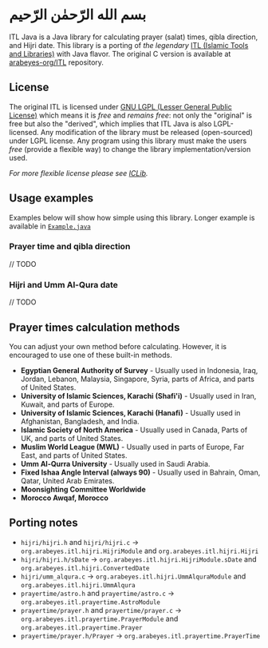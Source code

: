 # بسم الله الرّحمٰن الرّحيم #

ITL Java is a Java library for calculating prayer (salat) times, qibla direction, and Hijri date.
This library is a porting of _the legendary_
[ITL (Islamic Tools and Libraries)](http://projects.arabeyes.org/project.php?proj=ITL) with Java
flavor. The original C version is available at
[arabeyes-org/ITL](https://github.com/arabeyes-org/ITL) repository.

## License ##

The original ITL is licensed under
[GNU LGPL (Lesser General Public License)](https://www.gnu.org/licenses/lgpl.html)
which means it is *free* and *remains free*: not only the "original" is free but
also the "derived", which implies that ITL Java is also LGPL-licensed. Any modification of the
library must be released (open-sourced) under LGPL license. Any program using this library must make
the users *free* (provide a flexible way) to change the library implementation/version used.

_For more flexible license please see [ICLib](https://github.com/fikr4n/iclib-java)._

## Usage examples ##

Examples below will show how simple using this library. Longer example is available in
[`Example.java`](app/src/main/java/example/Example.java)

### Prayer time and qibla direction ###

// TODO

### Hijri and Umm Al-Qura date ###

// TODO

## Prayer times calculation methods ##

You can adjust your own method before calculating. However, it is encouraged
to use one of these built-in methods.

- **Egyptian General Authority of Survey** - Usually used in Indonesia, Iraq, Jordan, Lebanon,
  Malaysia, Singapore, Syria, parts of Africa, and parts of United States.
- **University of Islamic Sciences, Karachi (Shafi'i)** - Usually used in Iran, Kuwait, and parts of
  Europe.
- **University of Islamic Sciences, Karachi (Hanafi)** - Usually used in Afghanistan, Bangladesh,
  and India.
- **Islamic Society of North America** - Usually used in Canada, Parts of UK, and parts of United
  States.
- **Muslim World League (MWL)** - Usually used in parts of Europe, Far East, and parts of United
  States.
- **Umm Al-Qurra University** - Usually used in Saudi Arabia.
- **Fixed Ishaa Angle Interval (always 90)** - Usually used in Bahrain, Oman, Qatar, United Arab
  Emirates.
- **Moonsighting Committee Worldwide**
- **Morocco Awqaf, Morocco**

## Porting notes ##

- `hijri/hijri.h` and `hijri/hijri.c` &rarr;
  `org.arabeyes.itl.hijri.HijriModule` and `org.arabeyes.itl.hijri.Hijri`
- `hijri/hijri.h/sDate` &rarr;
  `org.arabeyes.itl.hijri.HijriModule.sDate` and `org.arabeyes.itl.hijri.ConvertedDate`
- `hijri/umm_alqura.c` &rarr;
  `org.arabeyes.itl.hijri.UmmAlquraModule` and `org.arabeyes.itl.hijri.UmmAlqura`
- `prayertime/astro.h` and `prayertime/astro.c` &rarr;
  `org.arabeyes.itl.prayertime.AstroModule`
- `prayertime/prayer.h` and `prayertime/prayer.c` &rarr;
  `org.arabeyes.itl.prayertime.PrayerModule` and `org.arabeyes.itl.prayertime.Prayer`
- `prayertime/prayer.h/Prayer` &rarr;
  `org.arabeyes.itl.prayertime.PrayerTime`
